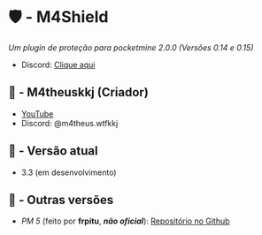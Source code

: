 # 🛡️ - M4Shield
*Um plugin de proteção para pocketmine 2.0.0 (Versões 0.14 e 0.15)*
- Discord: [Clique aqui](https://discord.com/invite/RdnZxsnjXW)

## 🌌 - M4theuskkj (Criador)
- [YouTube](https://youtube.com/@m4theus.wtfkkj)
- Discord: @m4theus.wtfkkj

## 🔌 - Versão atual
- 3.3 (em desenvolvimento)

## 🔦 - Outras versões
- *PM 5* (feito por **frpitu**, ***não oficial***): [Repositório no Github](https://github.com/frpitu/M4shieldPMMP5)
